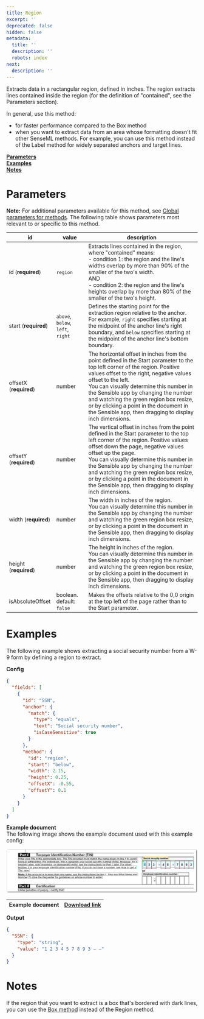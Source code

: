 ```yaml
---
title: Region
excerpt: ''
deprecated: false
hidden: false
metadata:
  title: ''
  description: ''
  robots: index
next:
  description: ''
---
```

Extracts data in a rectangular region, defined in inches. The region extracts lines contained inside the region (for the definition of "contained", see the Parameters section). 

In general, use this method:

* for faster performance compared to the Box method
* when you want to extract data from an area whose formatting doesn't fit other SenseML methods. For example, you can use this method instead of the Label method for widely separated anchors and target lines.

[**Parameters**](doc:region#parameters)\
[**Examples**](doc:region#examples)\
[**Notes**](doc:region#notes)

# Parameters

**Note:** For additional parameters available for this method, see [Global parameters for methods](doc:method#global-parameters-for-methods). The following table shows parameters most relevant to or specific to this method.

| id                     | value                             | description                                                                                                                                                                                                                                                                                                                                                                                                                        |
| ---------------------- | --------------------------------- | ---------------------------------------------------------------------------------------------------------------------------------------------------------------------------------------------------------------------------------------------------------------------------------------------------------------------------------------------------------------------------------------------------------------------------------- |
| id (**required**)      | `region`                          | Extracts lines contained in the region, where "contained" means:<br/>  - condition 1: the region and the line's widths overlap by more than 90% of the smaller of the two's width.<br/> AND<br/> - condition 2: the region and the line's heights overlap by more than 80% of the smaller of the two's height.                                                                                                                     |
| start (**required**)   | `above`, `below`, `left`, `right` | Defines the starting point for the extraction region relative to the anchor. For example,  `right`  specifies starting at the midpoint of the anchor line's right boundary, and `below` specifies starting at the midpoint of the anchor line's bottom boundary.                                                                                                                                                                   |
| offsetX (**required**) | number                            | The horizontal offset in inches from the point defined in the Start parameter to the top left corner of the region. Positive values offset to the right, negative values offset to the left.<br/>You can visually determine this number in the Sensible app by changing the number and watching the green region box resize, or by clicking a point in the document in the Sensible app, then dragging to display inch dimensions. |
| offsetY (**required**) | number                            | The vertical offset in inches from the point defined in the Start parameter to the top left corner of the region. Positive values offset down the page, negative values offset up the page.<br/>You can visually determine this number in the Sensible app by changing the number and watching the green region box resize, or by clicking a point in the document in the Sensible app, then dragging to display inch dimensions.  |
| width (**required**)   | number                            | The width in inches of the region. <br/>You can visually determine this number in the Sensible app by changing the number and watching the green region box resize, or by clicking a point in the document in the Sensible app, then dragging to display inch dimensions.                                                                                                                                                          |
| height (**required**)  | number                            | The height in inches of the region. <br/>You can visually determine this number in the Sensible app by changing the number and watching the green region box resize, or by clicking a point in the document in the Sensible app, then dragging to display inch dimensions.                                                                                                                                                         |
| isAbsoluteOffset       | boolean. default: `false`         | Makes the offsets relative to the 0,0 origin at the top left of the page rather than to the Start parameter.                                                                                                                                                                                                                                                                                                                       |

# Examples

The following example shows extracting a social security number from a W-9 form by defining a region to extract.

**Config**

```json
{
  "fields": [
    {
      "id": "SSN",
      "anchor": {
        "match": {
          "type": "equals",
          "text": "Social security number",
          "isCaseSensitive": true
        }
      },
      "method": {
        "id": "region",
        "start": "below",
        "width": 2.15,
        "height": 0.25,
        "offsetX": -0.55,
        "offsetY": 0.1
      }
    }
  ]
}
```

**Example document**\
The following image shows the example document used with this example config:

![Click to enlarge](https://raw.githubusercontent.com/sensible-hq/sensible-docs/main/readme-sync/assets/v0/images/final/region_ssn.png)

| Example document | [Download link](https://raw.githubusercontent.com/sensible-hq/sensible-docs/main/readme-sync/assets/v0/pdfs/region_w9.pdf) |
| ---------------- | -------------------------------------------------------------------------------------------------------------------------- |

**Output**

```json
{
  "SSN": {
    "type": "string",
    "value": "1 2 3 4 5 7 8 9 3 – –"
  }
}
```

# Notes

If the region that you want to extract is a box that's bordered with dark lines, you can use the [Box method](doc:box) instead of the Region method.
